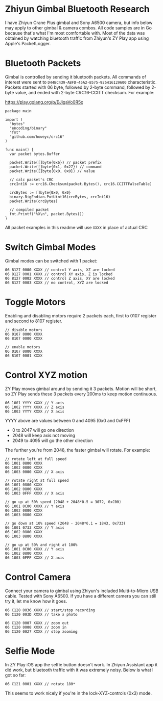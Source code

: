 # Zhiyun Gimbal Bluetooth Research

I have Zhiyun Crane Plus gimbal and Sony A6500 camera, but info below may apply to other gimbal & camera combos. All code samples are in Go because that's what I'm most comfortable with. Most of the data was obtained by watching bluetooth traffic from Zhiyun's ZY Play app using Apple's PacketLogger.

# Bluetooth Packets
Gimbal is controlled by sending it bluetooth packets. All commands of interest were sent to `D44BC439-ABFD-45A2-B575-925416129600` characteristic. Packets started with 06 byte, followed by 2-byte command, followed by 2-byte value, and ended with 2-byte CRC16-CCITT checksum. For example:

https://play.golang.org/p/EJigaVo0R5x

```
package main

import (
  "bytes"
  "encoding/binary"
  "fmt"
  "github.com/howeyc/crc16"
)

func main() {
  var packet bytes.Buffer

  packet.Write([]byte{0x6}) // packet prefix
  packet.Write([]byte{0x1, 0x27}) // command
  packet.Write([]byte{0x0, 0x0}) // value

  // calc packet's CRC
  crcInt16 := crc16.Checksum(packet.Bytes(), crc16.CCITTFalseTable)

  crcBytes := []byte{0x0, 0x0}
  binary.BigEndian.PutUint16(crcBytes, crcInt16)
  packet.Write(crcBytes)

  // compiled packet
  fmt.Printf("%X\n", packet.Bytes())
}
```
All packet examples in this readme will use `XXXX` in place of actual CRC

# Switch Gimbal Modes

Gimbal modes can be switched with 1 packet:
```
06 8127 0000 XXXX // control Y axis, XZ are locked
06 8127 0001 XXXX // control XY axis, Z is locked
06 8127 0002 XXXX // control Z axis, XY are locked
06 8127 0003 XXXX // no control, XYZ are locked
```

# Toggle Motors
Enabling and disabling motors require 2 packets each, first to 0107 register and second to 8107 register.
```
// disable motors
06 0107 0000 XXXX
06 8107 0000 XXXX

// enable motors
06 0107 0000 XXXX 
06 8107 0001 XXXX
```

# Control XYZ motion
ZY Play moves gimbal around by sending it 3 packets. Motion will be short, so ZY Play sends these 3 packets every 200ms to keep motion continuous.

```
06 1001 YYYY XXXX // Y axis
06 1002 YYYY XXXX // Z axis
06 1003 YYYY XXXX // X axis
```

YYYY above are values between 0 and 4095 (0x0 and 0xFFF)
* 0 to 2047 will go one direction
* 2048 will keep axis not moving
* 2049 to 4095 will go the other direction

The further you're from 2048, the faster gimbal will rotate. For example:
```
// rotate left at full speed
06 1001 0800 XXXX
06 1002 0800 XXXX
06 1003 0000 XXXX // X axis

// rotate right at full speed
06 1001 0800 XXXX
06 1002 0800 XXXX
06 1003 0FFF XXXX // X axis

// go up at 50% speed (2048 + 2048*0.5 = 3072, 0xC00)
06 1001 0C00 XXXX // Y axis
06 1002 0800 XXXX
06 1003 0800 XXXX

// go down at 10% speed (2048 - 2048*0.1 = 1843, 0x733)
06 1001 0733 XXXX // Y axis
06 1002 0800 XXXX
06 1003 0800 XXXX 

// go up at 50% and right at 100%
06 1001 0C00 XXXX // Y axis
06 1002 0800 XXXX
06 1003 0FFF XXXX // X axis
```

# Control Camera
Connect your camera to gimbal using Zhiyun's included Multi-to-Micro USB cable. Tested with Sony A6500. If you have a different camera you can still try it, let me know how it goes.
```
06 C120 0036 XXXX // start/stop recording
06 C120 003D XXXX // take a photo

06 C120 0007 XXXX // zoom out
06 C120 0008 XXXX // zoom in
06 C120 0027 XXXX // stop zooming
```

# Selfie Mode
In ZY Play iOS app the selfie button doesn't work. In Zhiyun Assistant app it did work, but bluetooth traffic with it was extremely noisy. Below is what I got so far:
```
06 C121 0001 XXXX // rotate 180*
```
This seems to work nicely if you're in the lock-XYZ-controls (0x3) mode.
